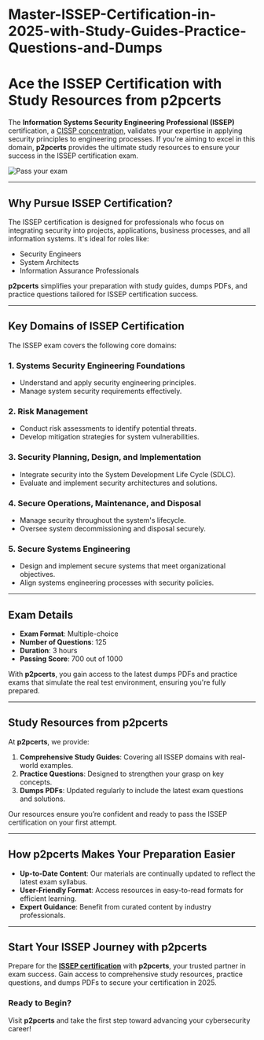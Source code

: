 # Master-ISSEP-Certification-in-2025-with-Study-Guides-Practice-Questions-and-Dumps
# Ace the ISSEP Certification with Study Resources from p2pcerts  

The **Information Systems Security Engineering Professional (ISSEP)** certification, a [CISSP concentration](https://www.p2pcerts.com/isc2/issep-dumps.html), validates your expertise in applying security principles to engineering processes. If you're aiming to excel in this domain, **p2pcerts** provides the ultimate study resources to ensure your success in the ISSEP certification exam.  

![Pass your exam](https://github.com/user-attachments/assets/4a2f73b8-c38d-4280-a9f3-f106268520b2)


---

## Why Pursue ISSEP Certification?  
The ISSEP certification is designed for professionals who focus on integrating security into projects, applications, business processes, and all information systems. It's ideal for roles like:  
- Security Engineers  
- System Architects  
- Information Assurance Professionals  

**p2pcerts** simplifies your preparation with study guides, dumps PDFs, and practice questions tailored for ISSEP certification success.  

---

## Key Domains of ISSEP Certification  
The ISSEP exam covers the following core domains:  

### 1. Systems Security Engineering Foundations  
- Understand and apply security engineering principles.  
- Manage system security requirements effectively.  

### 2. Risk Management  
- Conduct risk assessments to identify potential threats.  
- Develop mitigation strategies for system vulnerabilities.  

### 3. Security Planning, Design, and Implementation  
- Integrate security into the System Development Life Cycle (SDLC).  
- Evaluate and implement security architectures and solutions.  

### 4. Secure Operations, Maintenance, and Disposal  
- Manage security throughout the system's lifecycle.  
- Oversee system decommissioning and disposal securely.  

### 5. Secure Systems Engineering  
- Design and implement secure systems that meet organizational objectives.  
- Align systems engineering processes with security policies.  

---

## Exam Details  
- **Exam Format**: Multiple-choice  
- **Number of Questions**: 125  
- **Duration**: 3 hours  
- **Passing Score**: 700 out of 1000  

With **p2pcerts**, you gain access to the latest dumps PDFs and practice exams that simulate the real test environment, ensuring you're fully prepared.  

---

## Study Resources from p2pcerts  
At **p2pcerts**, we provide:  
1. **Comprehensive Study Guides**: Covering all ISSEP domains with real-world examples.  
2. **Practice Questions**: Designed to strengthen your grasp on key concepts.  
3. **Dumps PDFs**: Updated regularly to include the latest exam questions and solutions.  

Our resources ensure you’re confident and ready to pass the ISSEP certification on your first attempt.  

---

## How p2pcerts Makes Your Preparation Easier  
- **Up-to-Date Content**: Our materials are continually updated to reflect the latest exam syllabus.  
- **User-Friendly Format**: Access resources in easy-to-read formats for efficient learning.  
- **Expert Guidance**: Benefit from curated content by industry professionals.  

---

## Start Your ISSEP Journey with p2pcerts  
Prepare for the **[ISSEP certification](https://www.p2pcerts.com/isc2/issep-dumps.html)** with **p2pcerts**, your trusted partner in exam success. Gain access to comprehensive study resources, practice questions, and dumps PDFs to secure your certification in 2025.  

### Ready to Begin?  
Visit **p2pcerts** and take the first step toward advancing your cybersecurity career!  
